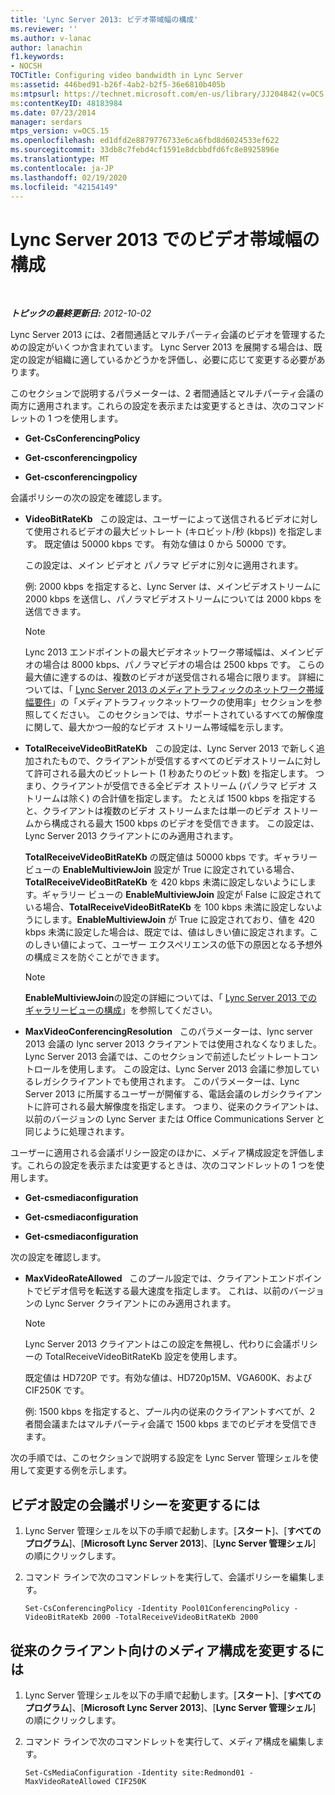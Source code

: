 ```yaml
---
title: 'Lync Server 2013: ビデオ帯域幅の構成'
ms.reviewer: ''
ms.author: v-lanac
author: lanachin
f1.keywords:
- NOCSH
TOCTitle: Configuring video bandwidth in Lync Server
ms:assetid: 446bed91-b26f-4ab2-b2f5-36e6810b405b
ms:mtpsurl: https://technet.microsoft.com/en-us/library/JJ204842(v=OCS.15)
ms:contentKeyID: 48183984
ms.date: 07/23/2014
manager: serdars
mtps_version: v=OCS.15
ms.openlocfilehash: ed1dfd2e8879776733e6ca6fbd8d6024533ef622
ms.sourcegitcommit: 33db8c7febd4cf1591e8dcbbdfd6fc8e8925896e
ms.translationtype: MT
ms.contentlocale: ja-JP
ms.lasthandoff: 02/19/2020
ms.locfileid: "42154149"
---
```

<div data-xmlns="http://www.w3.org/1999/xhtml">

<div class="topic" data-xmlns="http://www.w3.org/1999/xhtml" data-msxsl="urn:schemas-microsoft-com:xslt" data-cs="http://msdn.microsoft.com/">

<div data-asp="https://msdn2.microsoft.com/asp">

# <a name="configuring-video-bandwidth-in-lync-server-2013"></a>Lync Server 2013 でのビデオ帯域幅の構成

</div>

<div id="mainSection">

<div id="mainBody">

<span> </span>

_**トピックの最終更新日:** 2012-10-02_

Lync Server 2013 には、2者間通話とマルチパーティ会議のビデオを管理するための設定がいくつか含まれています。 Lync Server 2013 を展開する場合は、既定の設定が組織に適しているかどうかを評価し、必要に応じて変更する必要があります。

このセクションで説明するパラメーターは、2 者間通話とマルチパーティ会議の両方に適用されます。これらの設定を表示または変更するときは、次のコマンドレットの 1 つを使用します。

  - **Get-CsConferencingPolicy**

  - **Get-csconferencingpolicy**

  - **Get-csconferencingpolicy**

会議ポリシーの次の設定を確認します。

  - **VideoBitRateKb**   この設定は、ユーザーによって送信されるビデオに対して使用されるビデオの最大ビットレート (キロビット/秒 (kbps)) を指定します。 既定値は 50000 kbps です。 有効な値は 0 から 50000 です。
    
    この設定は、メイン ビデオと	パノラマ ビデオに別々に適用されます。
    
    例: 2000 kbps を指定すると、Lync Server は、メインビデオストリームに 2000 kbps を送信し、パノラマビデオストリームについては 2000 kbps を送信できます。
    
    <div>
    

    > [!NOTE]  
    > Lync 2013 エンドポイントの最大ビデオネットワーク帯域幅は、メインビデオの場合は 8000 kbps、パノラマビデオの場合は 2500 kbps です。 こらの最大値に達するのは、複数のビデオが送受信される場合に限ります。 詳細については、「 <A href="lync-server-2013-network-bandwidth-requirements-for-media-traffic.md">Lync Server 2013 のメディアトラフィックのネットワーク帯域幅要件</A>」の「メディアトラフィックネットワークの使用率」セクションを参照してください。 このセクションでは、サポートされているすべての解像度に関して、最大かつ一般的なビデオ ストリーム帯域幅を示します。

    
    </div>

  - **TotalReceiveVideoBitRateKb**   この設定は、Lync Server 2013 で新しく追加されたもので、クライアントが受信するすべてのビデオストリームに対して許可される最大のビットレート (1 秒あたりのビット数) を指定します。 つまり、クライアントが受信できる全ビデオ ストリーム (パノラマ ビデオ ストリームは除く) の合計値を指定します。 たとえば 1500 kbps を指定すると、クライアントは複数のビデオ ストリームまたは単一のビデオ ストリームから構成される最大 1500 kbps のビデオを受信できます。 この設定は、Lync Server 2013 クライアントにのみ適用されます。
    
    **TotalReceiveVideoBitRateKb** の既定値は 50000 kbps です。ギャラリー ビューの **EnableMultiviewJoin** 設定が True に設定されている場合、**TotalReceiveVideoBitRateKb** を 420 kbps 未満に設定しないようにします。ギャラリー ビューの **EnableMultiviewJoin** 設定が False に設定されている場合、**TotalReceiveVideoBitRateKb** を 100 kbps 未満に設定しないようにします。**EnableMultiviewJoin** が True に設定されており、値を 420 kbps 未満に設定した場合は、既定では、値はしきい値に設定されます。このしきい値によって、ユーザー エクスペリエンスの低下の原因となる予想外の構成ミスを防ぐことができます。
    
    <div>
    

    > [!NOTE]  
    > <STRONG>EnableMultiviewJoin</STRONG>の設定の詳細については、「 <A href="lync-server-2013-configuring-gallery-view.md">Lync Server 2013 でのギャラリービューの構成</A>」を参照してください。

    
    </div>

  - **MaxVideoConferencingResolution**   このパラメーターは、lync server 2013 会議の lync server 2013 クライアントでは使用されなくなりました。 Lync Server 2013 会議では、このセクションで前述したビットレートコントロールを使用します。 この設定は、Lync Server 2013 会議に参加しているレガシクライアントでも使用されます。 このパラメーターは、Lync Server 2013 に所属するユーザーが開催する、電話会議のレガシクライアントに許可される最大解像度を指定します。 つまり、従来のクライアントは、以前のバージョンの Lync Server または Office Communications Server と同じように処理されます。

ユーザーに適用される会議ポリシー設定のほかに、メディア構成設定を評価します。これらの設定を表示または変更するときは、次のコマンドレットの 1 つを使用します。

  - **Get-csmediaconfiguration**

  - **Get-csmediaconfiguration**

  - **Get-csmediaconfiguration**

次の設定を確認します。

  - **MaxVideoRateAllowed**   このプール設定では、クライアントエンドポイントでビデオ信号を転送する最大速度を指定します。 これは、以前のバージョンの Lync Server クライアントにのみ適用されます。
    
    <div>
    

    > [!NOTE]  
    > Lync Server 2013 クライアントはこの設定を無視し、代わりに会議ポリシーの TotalReceiveVideoBitRateKb 設定を使用します。

    
    </div>
    
    既定値は HD720P です。有効な値は、HD720p15M、VGA600K、および CIF250K です。
    
    例: 1500 kbps を指定すると、プール内の従来のクライアントすべてが、2 者間会議またはマルチパーティ会議で 1500 kbps までのビデオを受信できます。

次の手順では、このセクションで説明する設定を Lync Server 管理シェルを使用して変更する例を示します。

<div>

## <a name="to-modify-conferencing-policy-for-video-settings"></a>ビデオ設定の会議ポリシーを変更するには

1.  Lync Server 管理シェルを以下の手順で起動します。[**スタート**]、[**すべてのプログラム**]、[**Microsoft Lync Server 2013**]、[**Lync Server 管理シェル**] の順にクリックします。

2.  コマンド ラインで次のコマンドレットを実行して、会議ポリシーを編集します。
    
        Set-CsConferencingPolicy -Identity Pool01ConferencingPolicy -VideoBitRateKb 2000 -TotalReceiveVideoBitRateKb 2000 

</div>

<div>

## <a name="to-modify-media-configuration-for-legacy-clients"></a>従来のクライアント向けのメディア構成を変更するには

1.  Lync Server 管理シェルを以下の手順で起動します。[**スタート**]、[**すべてのプログラム**]、[**Microsoft Lync Server 2013**]、[**Lync Server 管理シェル**] の順にクリックします。

2.  コマンド ラインで次のコマンドレットを実行して、メディア構成を編集します。
    
        Set-CsMediaConfiguration -Identity site:Redmond01 -MaxVideoRateAllowed CIF250K

</div>

</div>

<span> </span>

</div>

</div>

</div>

